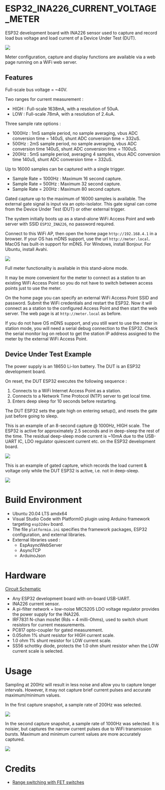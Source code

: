 # ESP32_INA226_CURRENT_VOLTAGE_METER

ESP32 development board with INA226 sensor used to capture and record load bus voltage
and load current of a Device Under Test (DUT). 

<img src="docs/block.png">

Meter configuration, capture and display functions are available via a web page running on a WiFi web server. 

## Features

Full-scale bus voltage = ~40V. 

Two ranges for current measurement : 
* HIGH : Full-scale 1638mA, with a resolution of 50uA.
* LOW : Full-scale 78mA, with a resolution of 2.4uA.

Three sample rate options :
* 1000Hz : 1mS sample period, no sample averaging, vbus ADC conversion time = 140uS, shunt ADC conversion time = 332uS.
* 500Hz : 2mS sample period, no sample averaging, vbus ADC conversion time 140uS, shunt ADC conversion time = 1100uS.
* 200Hz : 5mS sample period, averaging 4 samples, vbus ADC conversion time 140uS, shunt ADC conversion time = 332uS.

Up to 16000 samples can be captured with a single trigger. 
* Sample Rate = 1000Hz : Maximum 16 second capture.
* Sample Rate = 500Hz : Maximum 32 second capture.
* Sample Rate = 200Hz : Maximum 80 second capture.

Gated capture up to the maximum of 16000 samples is available. The external gate signal is input via an opto-isolator. 
This gate signal can come from the Device Under Test (DUT) or other external trigger.

The system initially boots up as a stand-alone WiFi Access Point and web server with SSID `ESP32_INA226`, no password required.

Connect to this WiFi AP, then open the home page `http://192.168.4.1` in a browser. 
If your OS has mDNS support, use the url `http://meter.local`.
MacOS has built-in support for mDNS. For Windows, install Bonjour. For Ubuntu, install Avahi.

<img src="docs/home_page.png">

Full meter functionality is available in this stand-alone mode. 

It may be more convenient for the meter to connect as a station to an existing WiFi Access Point so you do not have to switch between access points just to use the meter.

On the home page you can specify an external WiFi Access Point SSID and password. 
Submit the WiFi credentials and restart the ESP32.
Now it will connect as a station to the configured Access Point and then start the web server. 
The web page is at `http://meter.local` as before. 

If you do not have OS mDNS support, and you still want to use the meter in station mode, 
you will need a serial debug connection to the ESP32. Check the serial monitor log on reboot to get the station IP address assigned to the meter by the external WiFi Access Point. 

## Device Under Test Example

The power supply is an 18650 Li-Ion battery. The DUT is an ESP32 development board. 

On reset, the DUT ESP32 executes the following sequence :
1. Connects to a WiFi Internet Access Point as a station.
2. Connects to a Network Time Protocol (NTP) server to get local time.
3. Enters deep sleep for 10 seconds before restarting. 

The DUT ESP32 sets the gate high on entering setup(), and resets the gate just before going to sleep. 

This is an example of an 8-second capture @ 1000Hz, HIGH scale. The ESP32 is active for approximately 2.5 seconds and in deep-sleep the rest of the time.
The residual deep-sleep mode current is ~10mA due to the USB-UART IC, LDO regulator quiescent current etc. on the ESP32 development board.

<img src="docs/8s_capture_record.gif">

This is an example of gated capture, which records the load current & voltage only while the DUT ESP32 is active, i.e. not in deep-sleep.

<img src="docs/gated_capture_record.gif">

# Build Environment
* Ubuntu 20.04 LTS amdx64
* Visual Studio Code with PlatformIO plugin using Arduino framework targeting `esp32dev` board. 
* The file `platformio.ini` specifies the framework packages, ESP32 configuration, and external libraries.
* External libraries used :
	* EspAsyncWebServer
	* AsyncTCP
	* ArduinoJson

# Hardware 

[Circuit Schematic](docs/esp32_ina226_schematic.pdf)

* Any ESP32 development board with on-board USB-UART.
* INA226 current sensor.
* A pi-filter network + low-noise MIC5205 LDO voltage regulator provides the power supply for the INA226.
* IRF7831 N-chan mosfet (Rds = 4 milli-Ohms),  used to switch shunt resistors for current measurements.
* PC817 opto-coupler for gated measurement.
* 0.05ohm 1% shunt resistor for HIGH current scale.
* 1.0 ohm 1% shunt resistor for LOW current scale.
* SS56 schottky diode, protects the 1.0 ohm shunt resistor when the LOW current scale is selected.

# Usage

Sampling at 200Hz will result in less noise and allow you to capture longer intervals. However, it may not capture brief current pulses and accurate maximum/minimum values.


In the first capture snapshot, a sample rate of 200Hz was selected.

<img src="docs/capture_gated_200Hz.png">

In the second capture snapshot, a sample rate of 1000Hz was selected. 
It is noisier, but captures the narrow current pulses due to WiFi transmission bursts. 
Maximum and minimum current values are more accurately captured.

<img src="docs/capture_gated_1000Hz.png">

# Credits
* [Range switching with FET switches](https://www.youtube.com/watch?v=xSEYPP5Xsi0)

